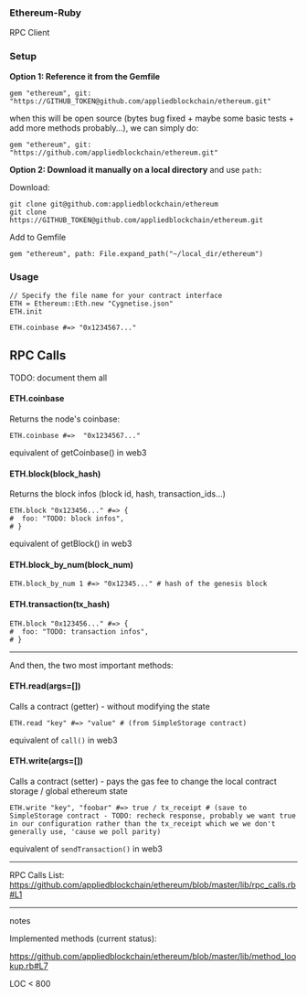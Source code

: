 ### Ethereum-Ruby

RPC Client

### Setup


**Option 1: Reference it from the Gemfile**

    gem "ethereum", git: "https://GITHUB_TOKEN@github.com/appliedblockchain/ethereum.git"
    
when this will be open source (bytes bug fixed + maybe some basic tests + add more methods probably...), we can simply do:
    
    gem "ethereum", git: "https://github.com/appliedblockchain/ethereum.git"


**Option 2: Download it manually on a local directory** and use `path:`

Download:

    git clone git@github.com:appliedblockchain/ethereum
    git clone https://GITHUB_TOKEN@github.com/appliedblockchain/ethereum.git

Add to Gemfile

    gem "ethereum", path: File.expand_path("~/local_dir/ethereum")


### Usage

    // Specify the file name for your contract interface
    ETH = Ethereum::Eth.new "Cygnetise.json"
    ETH.init
    
    ETH.coinbase #=> "0x1234567..."


## RPC Calls

TODO: document them all

#### ETH.coinbase

Returns the node's coinbase:

    ETH.coinbase #=>  "0x1234567..."
    
equivalent of getCoinbase() in web3

#### ETH.block(block_hash)

Returns the block infos (block id, hash, transaction_ids...)

    ETH.block "0x123456..." #=> {
    #  foo: "TODO: block infos",
    # }
    

equivalent of getBlock() in web3

#### ETH.block_by_num(block_num)

    ETH.block_by_num 1 #=> "0x12345..." # hash of the genesis block

#### ETH.transaction(tx_hash)

    ETH.block "0x123456..." #=> {
    #  foo: "TODO: transaction infos",
    # }

---

And then, the two most important methods:


#### ETH.read(args=[])

Calls a contract (getter) - without modifying the state


    ETH.read "key" #=> "value" # (from SimpleStorage contract)
    

equivalent of `call()` in web3


#### ETH.write(args=[])

Calls a contract (setter) - pays the gas fee to change the local contract storage / global ethereum state

    ETH.write "key", "foobar" #=> true / tx_receipt # (save to SimpleStorage contract - TODO: recheck response, probably we want true in our configuration rather than the tx_receipt which we we don't generally use, 'cause we poll parity)
    
    
equivalent of `sendTransaction()` in web3


----


RPC Calls List: https://github.com/appliedblockchain/ethereum/blob/master/lib/rpc_calls.rb#L1

--- 

notes

Implemented methods (current status):

https://github.com/appliedblockchain/ethereum/blob/master/lib/method_lookup.rb#L7


LOC < 800
